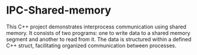 # IPC-Shared-memory
This C++ project demonstrates interprocess communication using shared memory. It consists of two programs: one to write data to a shared memory segment and another to read from it. The data is structured within a defined C++ struct, facilitating organized communication between processes.
